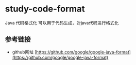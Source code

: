 # study-code-format #
Java 代码格式化
可以用于代码生成，对java代码进行格式化

## 参考链接 ##
- github网址 [https://github.com/google/google-java-format](https://github.com/google/google-java-format)





